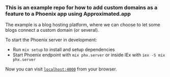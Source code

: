 ### This is an example repo for how to add custom domains as a feature to a Phoenix app using Approximated.app

The example is a blog hosting platform, where we can choose to let some blogs connect a custom domain (or several).

To start the Phoenix server in development:

  * Run `mix setup` to install and setup dependencies
  * Start Phoenix endpoint with `mix phx.server` or inside IEx with `iex -S mix phx.server`

Now you can visit [`localhost:4000`](http://localhost:4000) from your browser.
